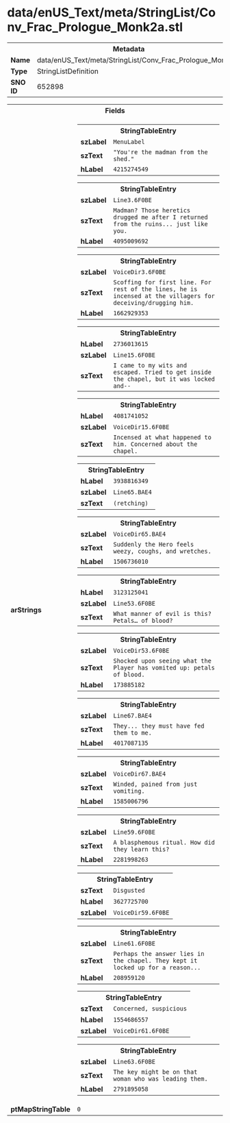 <h1>data/enUS_Text/meta/StringList/Conv_Frac_Prologue_Monk2a.stl</h1><table><tr><th colspan="100%">Metadata</th></tr><tr><td><b>Name</b></td><td>data/enUS_Text/meta/StringList/Conv_Frac_Prologue_Monk2a.stl</td></tr><tr><td><b>Type</b></td><td>StringListDefinition</td></tr><tr><td><b>SNO ID</b></td><td>652898</td></tr></table>

<table><tr><th colspan="100%">Fields</th></tr><tr><td><b>arStrings</b></td><td><table><tr><th colspan="100%">StringTableEntry</th></tr><tr><td><b>szLabel</b></td><td><code>MenuLabel</code></td></tr><tr><td><b>szText</b></td><td><code>"You're the madman from the shed."</code></td></tr><tr><td><b>hLabel</b></td><td><code>4215274549</code></td></tr></table>


<table><tr><th colspan="100%">StringTableEntry</th></tr><tr><td><b>szLabel</b></td><td><code>Line3.6F0BE</code></td></tr><tr><td><b>szText</b></td><td><code>Madman? Those heretics drugged me after I returned from the ruins... just like you.</code></td></tr><tr><td><b>hLabel</b></td><td><code>4095009692</code></td></tr></table>


<table><tr><th colspan="100%">StringTableEntry</th></tr><tr><td><b>szLabel</b></td><td><code>VoiceDir3.6F0BE</code></td></tr><tr><td><b>szText</b></td><td><code>Scoffing for first line. For rest of the lines, he is incensed at the villagers for deceiving/drugging him.</code></td></tr><tr><td><b>hLabel</b></td><td><code>1662929353</code></td></tr></table>


<table><tr><th colspan="100%">StringTableEntry</th></tr><tr><td><b>hLabel</b></td><td><code>2736013615</code></td></tr><tr><td><b>szLabel</b></td><td><code>Line15.6F0BE</code></td></tr><tr><td><b>szText</b></td><td><code>I came to my wits and escaped. Tried to get inside the chapel, but it was locked and--</code></td></tr></table>


<table><tr><th colspan="100%">StringTableEntry</th></tr><tr><td><b>hLabel</b></td><td><code>4081741052</code></td></tr><tr><td><b>szLabel</b></td><td><code>VoiceDir15.6F0BE</code></td></tr><tr><td><b>szText</b></td><td><code>Incensed at what happened to him. Concerned about the chapel.</code></td></tr></table>


<table><tr><th colspan="100%">StringTableEntry</th></tr><tr><td><b>hLabel</b></td><td><code>3938816349</code></td></tr><tr><td><b>szLabel</b></td><td><code>Line65.BAE4</code></td></tr><tr><td><b>szText</b></td><td><code>(retching)</code></td></tr></table>


<table><tr><th colspan="100%">StringTableEntry</th></tr><tr><td><b>szLabel</b></td><td><code>VoiceDir65.BAE4</code></td></tr><tr><td><b>szText</b></td><td><code>Suddenly the Hero feels weezy, coughs, and wretches.</code></td></tr><tr><td><b>hLabel</b></td><td><code>1506736010</code></td></tr></table>


<table><tr><th colspan="100%">StringTableEntry</th></tr><tr><td><b>hLabel</b></td><td><code>3123125041</code></td></tr><tr><td><b>szLabel</b></td><td><code>Line53.6F0BE</code></td></tr><tr><td><b>szText</b></td><td><code>What manner of evil is this? Petals… of blood?</code></td></tr></table>


<table><tr><th colspan="100%">StringTableEntry</th></tr><tr><td><b>szLabel</b></td><td><code>VoiceDir53.6F0BE</code></td></tr><tr><td><b>szText</b></td><td><code>Shocked upon seeing what the Player has vomited up: petals of blood.</code></td></tr><tr><td><b>hLabel</b></td><td><code>173885182</code></td></tr></table>


<table><tr><th colspan="100%">StringTableEntry</th></tr><tr><td><b>szLabel</b></td><td><code>Line67.BAE4</code></td></tr><tr><td><b>szText</b></td><td><code>They... they must have fed them to me.</code></td></tr><tr><td><b>hLabel</b></td><td><code>4017087135</code></td></tr></table>


<table><tr><th colspan="100%">StringTableEntry</th></tr><tr><td><b>szLabel</b></td><td><code>VoiceDir67.BAE4</code></td></tr><tr><td><b>szText</b></td><td><code>Winded, pained from just vomiting.</code></td></tr><tr><td><b>hLabel</b></td><td><code>1585006796</code></td></tr></table>


<table><tr><th colspan="100%">StringTableEntry</th></tr><tr><td><b>szLabel</b></td><td><code>Line59.6F0BE</code></td></tr><tr><td><b>szText</b></td><td><code>A blasphemous ritual. How did they learn this?</code></td></tr><tr><td><b>hLabel</b></td><td><code>2281998263</code></td></tr></table>


<table><tr><th colspan="100%">StringTableEntry</th></tr><tr><td><b>szText</b></td><td><code>Disgusted</code></td></tr><tr><td><b>hLabel</b></td><td><code>3627725700</code></td></tr><tr><td><b>szLabel</b></td><td><code>VoiceDir59.6F0BE</code></td></tr></table>


<table><tr><th colspan="100%">StringTableEntry</th></tr><tr><td><b>szLabel</b></td><td><code>Line61.6F0BE</code></td></tr><tr><td><b>szText</b></td><td><code>Perhaps the answer lies in the chapel. They kept it locked up for a reason...</code></td></tr><tr><td><b>hLabel</b></td><td><code>208959120</code></td></tr></table>


<table><tr><th colspan="100%">StringTableEntry</th></tr><tr><td><b>szText</b></td><td><code>Concerned, suspicious</code></td></tr><tr><td><b>hLabel</b></td><td><code>1554686557</code></td></tr><tr><td><b>szLabel</b></td><td><code>VoiceDir61.6F0BE</code></td></tr></table>


<table><tr><th colspan="100%">StringTableEntry</th></tr><tr><td><b>szLabel</b></td><td><code>Line63.6F0BE</code></td></tr><tr><td><b>szText</b></td><td><code>The key might be on that woman who was leading them.</code></td></tr><tr><td><b>hLabel</b></td><td><code>2791895058</code></td></tr></table>


</td></tr><tr><td><b>ptMapStringTable</b></td><td><code>0</code></td></tr></table>

